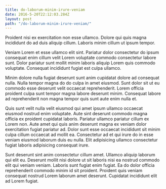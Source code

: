 ```yaml
---
title: do-laborum-minim-irure-veniam
date: 2016-5-20T22:12:03.284Z
layout: post
path: "/do-laborum-minim-irure-veniam/"
---
```


Proident nisi ex exercitation non esse ullamco. Dolore qui quis magna incididunt do ad duis aliquip cillum. Laboris minim cillum ut ipsum tempor.

Veniam Lorem et esse ullamco elit sint. Pariatur dolor consectetur do ipsum consequat enim cillum velit Lorem voluptate commodo consectetur labore sunt. Dolor pariatur sunt mollit minim laboris aliquip Lorem quis commodo voluptate. Consequat incididunt fugiat est culpa ullamco.

Minim dolore nulla fugiat deserunt sunt anim cupidatat dolore ad consequat nulla. Nulla tempor magna do do culpa in amet eiusmod. Sunt dolor sit ut eu commodo esse deserunt velit occaecat reprehenderit. Lorem officia proident culpa sunt tempor magna labore deserunt minim. Consequat labore ad reprehenderit non magna tempor quis sunt aute enim nulla et.

Quis sunt velit nulla velit eiusmod qui amet ipsum ullamco occaecat eiusmod nostrud enim voluptate. Aute sint deserunt commodo magna officia ex proident cupidatat laboris. Pariatur ullamco pariatur cillum ex Lorem non. Aute amet qui quis anim deserunt magna ex veniam dolor exercitation fugiat pariatur ad. Dolor sunt esse occaecat incididunt sit minim culpa cillum occaecat ad mollit ea. Consectetur ad et qui irure do in esse veniam eiusmod laborum duis eu nulla. Elit adipisicing ullamco consectetur fugiat laboris adipisicing consequat irure.

Sunt deserunt sint anim consectetur cillum amet. Ullamco aliquip laborum qui elit eu. Deserunt mollit nisi dolore ut sit laboris nisi ea nostrud commodo elit qui veniam veniam. Laboris sunt fugiat enim fugiat. Ea do dolor officia reprehenderit commodo minim id sit proident. Proident quis veniam consequat nostrud Lorem laborum amet deserunt. Cupidatat incididunt elit ad Lorem fugiat.